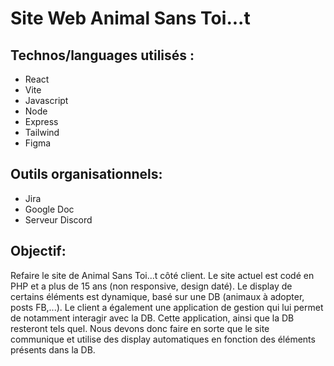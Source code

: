 # Site Web Animal Sans Toi...t

## Technos/languages utilisés : 
- React
- Vite
- Javascript
- Node
- Express
- Tailwind
- Figma

## Outils organisationnels: 
- Jira
- Google Doc
- Serveur Discord

## Objectif: 
Refaire le site de Animal Sans Toi...t côté client. Le site actuel est codé en PHP et a plus de 15 ans (non responsive, design daté). Le display de certains éléments est dynamique, basé sur une DB (animaux à adopter, posts FB,...). Le client a également une application de gestion qui lui permet de notamment interagir avec la DB. Cette application, ainsi que la DB resteront tels quel.
Nous devons donc faire en sorte que le site communique et utilise des display automatiques en fonction des éléments présents dans la DB.






